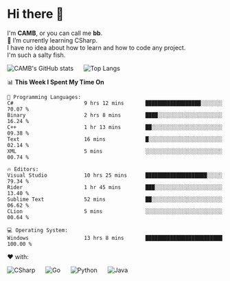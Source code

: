# Hi there 👋
<!--
**CAMB-dev/CAMB-dev** is a ✨ _special_ ✨ repository because its `README.md` (this file) appears on your GitHub profile.

Here are some ideas to get you started:

- 🔭 I’m currently working on ...
- 🌱 I’m currently learning ...
- 👯 I’m looking to collaborate on ...
- 🤔 I’m looking for help with ...
- 💬 Ask me about ...
- 📫 How to reach me: ...
- 😄 Pronouns: ...
- ⚡ Fun fact: ...
-->
 I'm **CAMB**, or you can call me **bb**.  
 🌱 I’m currently learning CSharp.  
 I have no idea about how to learn and how to code any project.  
 I'm such a salty fish.
 
 
![CAMB's GitHub stats](https://github-readme-stats.vercel.app/api?username=CAMB-dev&show_icons=true&theme=tokyonight)
&nbsp;&nbsp;&nbsp;&nbsp;
![Top Langs](https://github-readme-stats.vercel.app/api/top-langs/?username=CAMB-dev&langs_count=5&theme=tokyonight)


<!--START_SECTION:waka-->
📊 **This Week I Spent My Time On** 

```text
💬 Programming Languages: 
C#                       9 hrs 12 mins       ██████████████████░░░░░░░   70.07 % 
Binary                   2 hrs 8 mins        ████░░░░░░░░░░░░░░░░░░░░░   16.24 % 
C++                      1 hr 13 mins        ██░░░░░░░░░░░░░░░░░░░░░░░   09.38 % 
Text                     16 mins             █░░░░░░░░░░░░░░░░░░░░░░░░   02.14 % 
XML                      5 mins              ░░░░░░░░░░░░░░░░░░░░░░░░░   00.74 % 

🔥 Editors: 
Visual Studio            10 hrs 25 mins      ████████████████████░░░░░   79.34 % 
Rider                    1 hr 45 mins        ███░░░░░░░░░░░░░░░░░░░░░░   13.40 % 
Sublime Text             52 mins             ██░░░░░░░░░░░░░░░░░░░░░░░   06.62 % 
CLion                    5 mins              ░░░░░░░░░░░░░░░░░░░░░░░░░   00.64 % 

💻 Operating System: 
Windows                  13 hrs 8 mins       █████████████████████████   100.00 % 
```


<!--END_SECTION:waka-->


❤ with:

![CSharp](https://img.shields.io/badge/CSharp-%23512BD4?style=for-the-badge&logo=.net)
&nbsp;&nbsp;&nbsp;&nbsp;
![Go](https://img.shields.io/badge/Go-000000?style=for-the-badge&logo=go)
&nbsp;&nbsp;&nbsp;&nbsp;
![Python](https://img.shields.io/badge/Python-000000?style=for-the-badge&logo=python)
&nbsp;&nbsp;&nbsp;&nbsp;
![Java](https://img.shields.io/badge/Java-964B00?style=for-the-badge&logo=openjdk)
